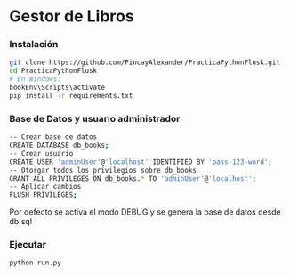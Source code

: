 # Gestor de Libros

### Instalación
```bash
git clone https://github.com/PincayAlexander/PracticaPythonFlusk.git
cd PracticaPythonFlusk
# En Windows:
bookEnv\Scripts\activate
pip install -r requirements.txt
```

### Base de Datos y usuario administrador
```bash
-- Crear base de datos
CREATE DATABASE db_books;
-- Crear usuario
CREATE USER 'adminUser'@'localhost' IDENTIFIED BY 'pass-123-word';
-- Otorgar todos los privilegios sobre db_books
GRANT ALL PRIVILEGES ON db_books.* TO 'adminUser'@'localhost';
-- Aplicar cambios
FLUSH PRIVILEGES;
```
Por defecto se activa el modo DEBUG y se genera la base de datos desde db.sql

### Ejecutar
```bash
python run.py
```